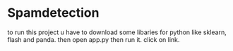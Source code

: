 # Spamdetection
to run this project u have to download some libaries for python like sklearn, flash and panda.
then open app.py then run it.
click on link.
